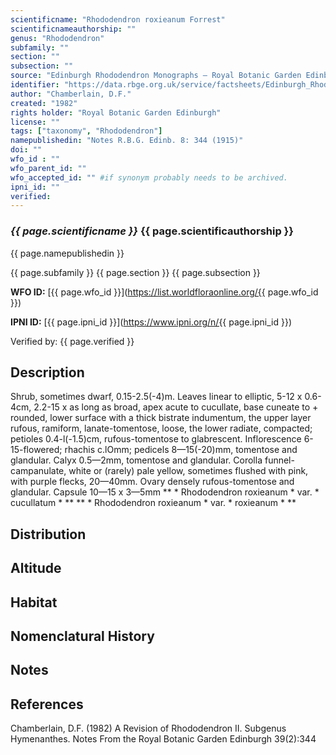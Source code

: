 ```yaml
---
scientificname: "Rhododendron roxieanum Forrest"
scientificnameauthorship: ""
genus: "Rhododendron"
subfamily: ""
section: ""
subsection: ""
source: "Edinburgh Rhododendron Monographs – Royal Botanic Garden Edinburgh"
identifier: "https://data.rbge.org.uk/service/factsheets/Edinburgh_Rhododendron_Monographs.xhtml"
author: "Chamberlain, D.F."
created: "1982"
rights holder: "Royal Botanic Garden Edinburgh"
license: ""
tags: ["taxonomy", "Rhododendron"]
namepublishedin: "Notes R.B.G. Edinb. 8: 344 (1915)"
doi: ""
wfo_id : ""
wfo_parent_id: ""
wfo_accepted_id: "" #if synonym probably needs to be archived.                      
ipni_id: ""
verified:
---
```

### _{{ page.scientificname }}_ {{ page.scientificauthorship }}
 {{ page.namepublishedin }}

{{ page.subfamily }} {{ page.section }} {{ page.subsection }}

**WFO ID:** [{{ page.wfo_id }}](https://list.worldfloraonline.org/{{ page.wfo_id }})

**IPNI ID:** [{{ page.ipni_id }}](https://www.ipni.org/n/{{ page.ipni_id }})

Verified by: {{ page.verified }}



## Description
Shrub, sometimes dwarf, 0.15-2.5(-4)m. Leaves linear to elliptic, 5-12 x 0.6-4cm, 2.2-15 x as long as broad, apex acute to cucullate, base cuneate to + rounded, lower surface with a thick bistrate indumentum, the upper layer rufous, ramiform, lanate-tomentose, loose, the lower radiate, compacted; petioles 0.4-l(-1.5)cm, rufous-tomentose to glabrescent. Inflorescence 6-15-flowered; rhachis c.lOmm; pedicels 8—15(-20)mm, tomentose and glandular. Calyx 0.5—2mm, tomentose and glandular. Corolla funnel-campanulate, white or (rarely) pale yellow, sometimes flushed with pink, with purple flecks, 20—40mm. Ovary densely rufous-tomentose and glandular. Capsule 10—15 x 3—5mm ** * Rhododendron roxieanum * var. * cucullatum * ** ** * Rhododendron roxieanum * var. * roxieanum * **

## Distribution


## Altitude


## Habitat


## Nomenclatural History

                       
## Notes


## References

Chamberlain, D.F. (1982) A Revision of Rhododendron II. Subgenus Hymenanthes. Notes From the Royal Botanic Garden Edinburgh 39(2):344
